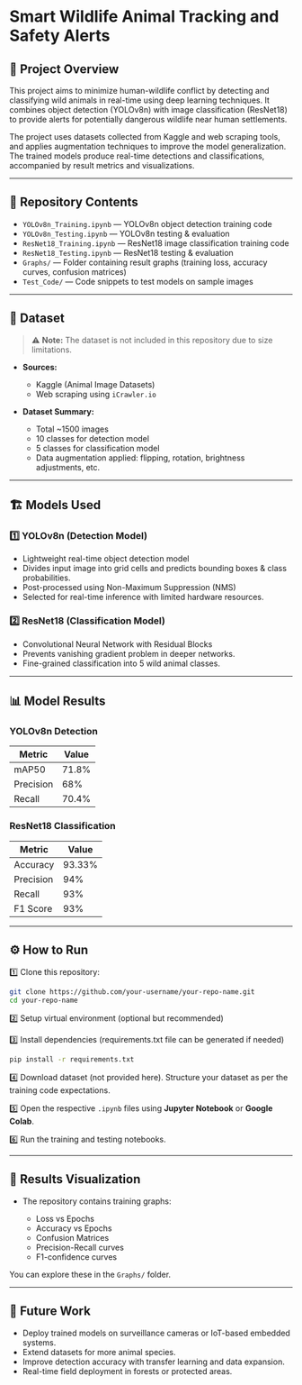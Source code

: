 
# Smart Wildlife Animal Tracking and Safety Alerts

## 📌 Project Overview

This project aims to minimize human-wildlife conflict by detecting and classifying wild animals in real-time using deep learning techniques. It combines object detection (YOLOv8n) with image classification (ResNet18) to provide alerts for potentially dangerous wildlife near human settlements.

The project uses datasets collected from Kaggle and web scraping tools, and applies augmentation techniques to improve the model generalization. The trained models produce real-time detections and classifications, accompanied by result metrics and visualizations.

---

## 📂 Repository Contents

* `YOLOv8n_Training.ipynb` — YOLOv8n object detection training code
* `YOLOv8n_Testing.ipynb` — YOLOv8n testing & evaluation
* `ResNet18_Training.ipynb` — ResNet18 image classification training code
* `ResNet18_Testing.ipynb` — ResNet18 testing & evaluation
* `Graphs/` — Folder containing result graphs (training loss, accuracy curves, confusion matrices)
* `Test_Code/` — Code snippets to test models on sample images

---

## 📝 Dataset

> ⚠ **Note:** The dataset is not included in this repository due to size limitations.

* **Sources:**

  * Kaggle (Animal Image Datasets)
  * Web scraping using `iCrawler.io`

* **Dataset Summary:**

  * Total \~1500 images
  * 10 classes for detection model
  * 5 classes for classification model
  * Data augmentation applied: flipping, rotation, brightness adjustments, etc.

---

## 🏗️ Models Used

### 1️⃣ YOLOv8n (Detection Model)

* Lightweight real-time object detection model
* Divides input image into grid cells and predicts bounding boxes & class probabilities.
* Post-processed using Non-Maximum Suppression (NMS)
* Selected for real-time inference with limited hardware resources.

### 2️⃣ ResNet18 (Classification Model)

* Convolutional Neural Network with Residual Blocks
* Prevents vanishing gradient problem in deeper networks.
* Fine-grained classification into 5 wild animal classes.

---

## 📊 Model Results

### YOLOv8n Detection

| Metric    | Value |
| --------- | ----- |
| mAP50     | 71.8% |
| Precision | 68%   |
| Recall    | 70.4% |

### ResNet18 Classification

| Metric    | Value  |
| --------- | ------ |
| Accuracy  | 93.33% |
| Precision | 94%    |
| Recall    | 93%    |
| F1 Score  | 93%    |

---

## ⚙️ How to Run

1️⃣ Clone this repository:

```bash
git clone https://github.com/your-username/your-repo-name.git
cd your-repo-name
```

2️⃣ Setup virtual environment (optional but recommended)

3️⃣ Install dependencies (requirements.txt file can be generated if needed)

```bash
pip install -r requirements.txt
```

4️⃣ Download dataset (not provided here).
Structure your dataset as per the training code expectations.

5️⃣ Open the respective `.ipynb` files using **Jupyter Notebook** or **Google Colab**.

6️⃣ Run the training and testing notebooks.

---

## 📌 Results Visualization

* The repository contains training graphs:

  * Loss vs Epochs
  * Accuracy vs Epochs
  * Confusion Matrices
  * Precision-Recall curves
  * F1-confidence curves

You can explore these in the `Graphs/` folder.

---

## 🚀 Future Work

* Deploy trained models on surveillance cameras or IoT-based embedded systems.
* Extend datasets for more animal species.
* Improve detection accuracy with transfer learning and data expansion.
* Real-time field deployment in forests or protected areas.
